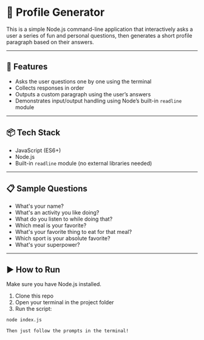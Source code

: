 # 🧠 Profile Generator

This is a simple Node.js command-line application that interactively asks a user a series of fun and personal questions, then generates a short profile paragraph based on their answers.

---

## 🚀 Features

- Asks the user questions one by one using the terminal
- Collects responses in order
- Outputs a custom paragraph using the user’s answers
- Demonstrates input/output handling using Node’s built-in `readline` module

---

## 📦 Tech Stack

- JavaScript (ES6+)
- Node.js
- Built-in `readline` module (no external libraries needed)

---

## 📋 Sample Questions

- What's your name?
- What's an activity you like doing?
- What do you listen to while doing that?
- Which meal is your favorite?
- What's your favorite thing to eat for that meal?
- Which sport is your absolute favorite?
- What's your superpower?

---

## ▶️ How to Run

Make sure you have Node.js installed.

1. Clone this repo
2. Open your terminal in the project folder
3. Run the script:

```bash
node index.js

Then just follow the prompts in the terminal!